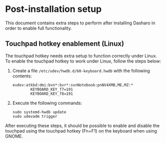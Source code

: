 # Post-installation setup

This document contains extra steps to perform after installing Dasharo in order
to enable full functionality.

## Touchpad hotkey enablement (Linux)

The touchpad hotkey needs extra setup to function correctly under Linux. To
enable the touchpad hotkey to work under Linux, follow the steps below:

1. Create a file `/etc/udev/hwdb.d/60-keyboard.hwdb` with the following contents:

   ```
   evdev:atkbd:dmi:bvn*:bvr*:svnNotebook:pnNV4XMB,ME,MZ:*
           KEYBOARD_KEY_f7=191
           KEYBOARD_KEY_f8=191
   ```

1. Execute the following commands:

   ```
   sudo systemd-hwdb update
   sudo udevadm trigger
   ```

After executing these steps, it should be possible to enable and disable the
touchpad using the touchpad hotkey (Fn+F1) on the keyboard when using GNOME.
